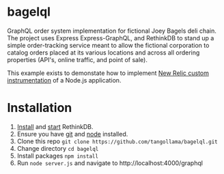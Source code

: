 # bagelql
GraphQL order system implementation for fictional Joey Bagels deli chain. The project uses Express Express-GraphQL, and RethinkDB to stand up a simple order-tracking service meant to allow the fictional corporation to catalog orders placed at its various locations and across all ordering properties (API's, online traffic, and point of sale).

This example exists to demonstate how to implement [New Relic custom instrumentation](https://docs.newrelic.com/docs/agents/nodejs-agent/installation-configuration/install-nodejs-agent) of a Node.js application. 

# Installation
1. [Install](https://rethinkdb.com/docs/install/) and [start]() RethinkDB.
2. Ensure you have [git](https://git-scm.com/downloads) and [node](https://nodejs.org/en/download/) installed.
3. Clone this repo `git clone https://github.com/tangollama/bagelql.git`
4. Change directory `cd bagelql`
5. Install packages `npm install`
6. Run `node server.js` and navigate to http://localhost:4000/graphql